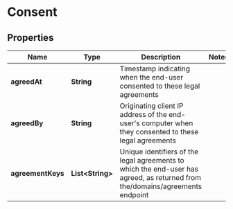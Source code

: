 

# Consent


## Properties

| Name | Type | Description | Notes |
|------------ | ------------- | ------------- | -------------|
|**agreedAt** | **String** | Timestamp indicating when the end-user consented to these legal agreements |  |
|**agreedBy** | **String** | Originating client IP address of the end-user&#39;s computer when they consented to these legal agreements |  |
|**agreementKeys** | **List&lt;String&gt;** | Unique identifiers of the legal agreements to which the end-user has agreed, as returned from the/domains/agreements endpoint |  |



